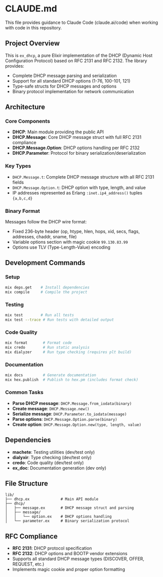 # CLAUDE.md

This file provides guidance to Claude Code (claude.ai/code) when working with code in this repository.

## Project Overview

This is `ex_dhcp`, a pure Elixir implementation of the DHCP (Dynamic Host Configuration Protocol) based on RFC 2131 and RFC 2132. The library provides:

- Complete DHCP message parsing and serialization
- Support for all standard DHCP options (1-76, 100-101, 121)
- Type-safe structs for DHCP messages and options
- Binary protocol implementation for network communication

## Architecture

### Core Components

- **DHCP**: Main module providing the public API
- **DHCP.Message**: Core DHCP message struct with full RFC 2131 compliance
- **DHCP.Message.Option**: DHCP options handling per RFC 2132
- **DHCP.Parameter**: Protocol for binary serialization/deserialization

### Key Types

- `DHCP.Message.t`: Complete DHCP message structure with all RFC 2131 fields
- `DHCP.Message.Option.t`: DHCP option with type, length, and value
- IP addresses represented as Erlang `:inet.ip4_address()` tuples `{a,b,c,d}`

### Binary Format

Messages follow the DHCP wire format:
- Fixed 236-byte header (op, htype, hlen, hops, xid, secs, flags, addresses, chaddr, sname, file)
- Variable options section with magic cookie `99.130.83.99`
- Options use TLV (Type-Length-Value) encoding

## Development Commands

### Setup
```bash
mix deps.get    # Install dependencies
mix compile     # Compile the project
```

### Testing
```bash
mix test        # Run all tests
mix test --trace # Run tests with detailed output
```

### Code Quality
```bash
mix format       # Format code
mix credo        # Run static analysis
mix dialyzer     # Run type checking (requires plt build)
```

### Documentation
```bash
mix docs         # Generate documentation
mix hex.publish  # Publish to hex.pm (includes format check)
```

### Common Tasks

- **Parse DHCP message**: `DHCP.Message.from_iodata(binary)`
- **Create message**: `DHCP.Message.new()` 
- **Serialize message**: `DHCP.Parameter.to_iodata(message)`
- **Parse options**: `DHCP.Message.Option.parse(binary)`
- **Create option**: `DHCP.Message.Option.new(type, length, value)`

## Dependencies

- **machete**: Testing utilities (dev/test only)
- **dialyxir**: Type checking (dev/test only)
- **credo**: Code quality (dev/test only)
- **ex_doc**: Documentation generation (dev only)

## File Structure

```
lib/
├── dhcp.ex              # Main API module
├── dhcp/
│   ├── message.ex       # DHCP message struct and parsing
│   ├── message/
│   │   └── option.ex    # DHCP options handling
│   └── parameter.ex     # Binary serialization protocol
```

## RFC Compliance

- **RFC 2131**: DHCP protocol specification
- **RFC 2132**: DHCP options and BOOTP vendor extensions
- Supports all standard DHCP message types (DISCOVER, OFFER, REQUEST, etc.)
- Implements magic cookie and proper option formatting
